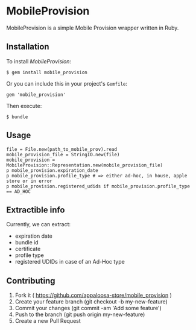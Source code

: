 MobileProvision
===

MobileProvision is a simple Mobile Provision wrapper written in Ruby.

Installation
---
To install *MobileProvision*:

```
$ gem install mobile_provision
```

Or you can include this in your project's `Gemfile`:

```
gem 'mobile_provision'
```

Then execute:

```
$ bundle
```
Usage
---

```
file = File.new(path_to_mobile_prov).read
mobile_provision_file = StringIO.new(file)
mobile_provision = MobileProvision::Representation.new(mobile_provision_file)
p mobile_provision.expiration_date
p mobile_provision.profile_type # => either ad-hoc, in house, apple store or in error
p mobile_provision.registered_udids if mobile_provision.profile_type == AD_HOC
```

Extractible info
---
Currently, we can extract:

+ expiration date
+ bundle id
+ certificate
+ profile type
+ registered UDIDs in case of an Ad-Hoc type

Contributing
---
1. Fork it ( https://github.com/appaloosa-store/mobile_provision )
2. Create your feature branch (git checkout -b my-new-feature)
3. Commit your changes (git commit -am 'Add some feature')
4. Push to the branch (git push origin my-new-feature)
5. Create a new Pull Request